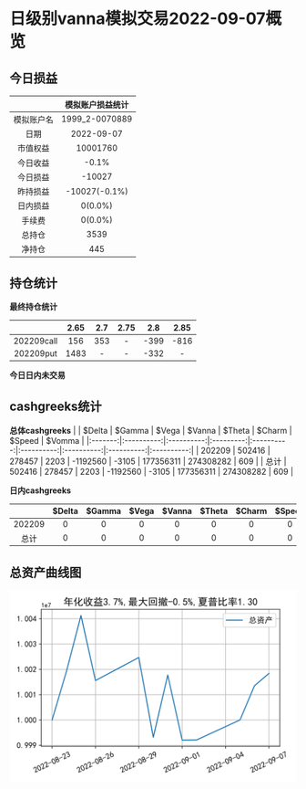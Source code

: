 # 日级别vanna模拟交易2022-09-07概览
## 今日损益
|            | 模拟账户损益统计   |
|:-----------:|:-------------------:|
| 模拟账户名 | 1999_2-0070889     |
| 日期       | 2022-09-07         |
| 市值权益   | 10001760           |
| 今日收益   | -0.1%              |
| 今日损益   | -10027             |
| 昨持损益   | -10027(-0.1%)      |
| 日内损益   | 0(0.0%)            |
| 手续费     | 0(0.0%)            |
| 总持仓     | 3539               |
| 净持仓     | 445                |

## 持仓统计
**最终持仓统计**

|            |   2.65 | 2.7   | 2.75   |   2.8 | 2.85   |
|:-----------:|:-------:|:------:|:-------:|:------:|:-------:|
| 202209call |    156 | 353   | -      |  -399 | -816   |
| 202209put  |   1483 | -     | -      |  -332 | -      |

**今日日内未交易**

## cashgreeks统计

**总体cashgreeks**
|        | \$Delta   | \$Gamma   | \$Vega   | \$Vanna   | \$Theta   | \$Charm   | \$Speed   | \$Vomma   |
|:-------:|:----------:|:----------:|:---------:|:----------:|:----------:|:----------:|:----------:|:----------:|
| 202209 | 502416    | 278457    | 2203     | -1192560  | -3105     | 177356311 | 274308282 | 609       |
| 总计   | 502416    | 278457    | 2203     | -1192560  | -3105     | 177356311 | 274308282 | 609       |

**日内cashgreeks**

|        | \$Delta   | \$Gamma   | \$Vega   | \$Vanna   | \$Theta   | \$Charm   | \$Speed   | \$Vomma   |
|:-------:|:----------:|:----------:|:---------:|:----------:|:----------:|:----------:|:----------:|:----------:|
| 202209 | 0         | 0         | 0        | 0         | 0         | 0         | 0         | 0         |
| 总计   | 0         | 0         | 0        | 0         | 0         | 0         | 0         | 0         |

## 总资产曲线图

![](netvalue20220907.png)